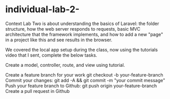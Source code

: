 # individual-lab-2-
Context
Lab Two is about understanding the basics of Laravel: the folder structure, how the web server responds to requests, basic MVC architecture that the framework implements, and how to add a new "page" in a project like this and see results in the browser.

We covered the local app setup during the class, now using the tutorials video that I sent, complete the below tasks.


Create a model, controller, route, and view using tutorial.


Create a feature branch for your work git checkout -b your-feature-branch
Commit your changes: git add -A && git commit -m "your commit message"
Push your feature branch to Github: git push origin your-feature-branch
Create a pull request in Github
